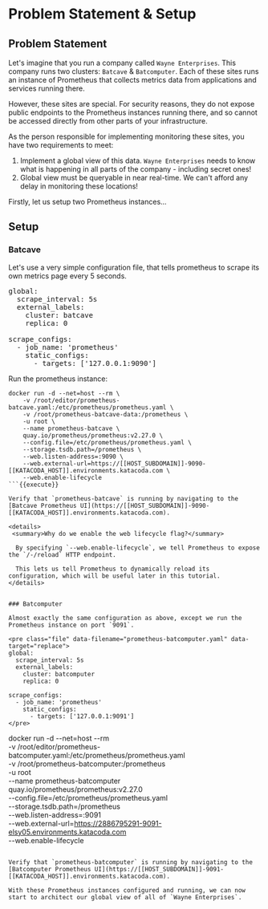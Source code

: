 # Problem Statement & Setup

## Problem Statement

Let's imagine that you run a company called `Wayne Enterprises`. This company runs two clusters: `Batcave` & `Batcomputer`. Each of these sites runs an instance of Prometheus that collects metrics data from applications and services running there.

However, these sites are special. For security reasons, they do not expose public endpoints to the Prometheus instances running there, and so cannot be accessed directly from other parts of your infrastructure.

As the person responsible for implementing monitoring these sites, you have two requirements to meet:

1. Implement a global view of this data. `Wayne Enterprises` needs to know what is happening in all parts of the company - including secret ones!
1. Global view must be queryable in near real-time. We can't afford any delay in monitoring these locations!

Firstly, let us setup two Prometheus instances...

## Setup

### Batcave

Let's use a very simple configuration file, that tells prometheus to scrape its own metrics page every 5 seconds.

<pre class="file" data-filename="prometheus-batcave.yaml" data-target="replace">
global:
  scrape_interval: 5s
  external_labels:
    cluster: batcave
    replica: 0

scrape_configs:
  - job_name: 'prometheus'
    static_configs:
      - targets: ['127.0.0.1:9090']
</pre>

Run the prometheus instance:

```
docker run -d --net=host --rm \
    -v /root/editor/prometheus-batcave.yaml:/etc/prometheus/prometheus.yaml \
    -v /root/prometheus-batcave-data:/prometheus \
    -u root \
    --name prometheus-batcave \
    quay.io/prometheus/prometheus:v2.27.0 \
    --config.file=/etc/prometheus/prometheus.yaml \
    --storage.tsdb.path=/prometheus \
    --web.listen-address=:9090 \
    --web.external-url=https://[[HOST_SUBDOMAIN]]-9090-[[KATACODA_HOST]].environments.katacoda.com \
    --web.enable-lifecycle
```{{execute}}

Verify that `prometheus-batcave` is running by navigating to the [Batcave Prometheus UI](https://[[HOST_SUBDOMAIN]]-9090-[[KATACODA_HOST]].environments.katacoda.com).

<details>
 <summary>Why do we enable the web lifecycle flag?</summary>

  By specifying `--web.enable-lifecycle`, we tell Prometheus to expose the `/-/reload` HTTP endpoint.

  This lets us tell Prometheus to dynamically reload its configuration, which will be useful later in this tutorial.
</details>


### Batcomputer

Almost exactly the same configuration as above, except we run the Prometheus instance on port `9091`.

<pre class="file" data-filename="prometheus-batcomputer.yaml" data-target="replace">
global:
  scrape_interval: 5s
  external_labels:
    cluster: batcomputer
    replica: 0

scrape_configs:
  - job_name: 'prometheus'
    static_configs:
      - targets: ['127.0.0.1:9091']
</pre>

```
docker run -d --net=host --rm \
    -v /root/editor/prometheus-batcomputer.yaml:/etc/prometheus/prometheus.yaml \
    -v /root/prometheus-batcomputer:/prometheus \
    -u root \
    --name prometheus-batcomputer \
    quay.io/prometheus/prometheus:v2.27.0 \
    --config.file=/etc/prometheus/prometheus.yaml \
    --storage.tsdb.path=/prometheus \
    --web.listen-address=:9091 \
    --web.external-url=https://2886795291-9091-elsy05.environments.katacoda.com \
    --web.enable-lifecycle
```{{execute}}

Verify that `prometheus-batcomputer` is running by navigating to the [Batcomputer Prometheus UI](https://[[HOST_SUBDOMAIN]]-9091-[[KATACODA_HOST]].environments.katacoda.com).

With these Prometheus instances configured and running, we can now start to architect our global view of all of `Wayne Enterprises`.
